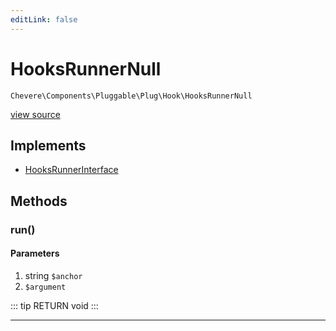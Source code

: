 ```yaml
---
editLink: false
---
```


# HooksRunnerNull

`Chevere\Components\Pluggable\Plug\Hook\HooksRunnerNull`

[view source](https://github.com/chevere/chevere/blob/master/Pluggable/Plug/Hook/HooksRunnerNull.php)

## Implements

- [HooksRunnerInterface](../../../../Interfaces/Pluggable/Plug/Hook/HooksRunnerInterface.md)

## Methods

### run()

#### Parameters

1. string `$anchor`
2.  `$argument`

::: tip RETURN
void
:::

---
